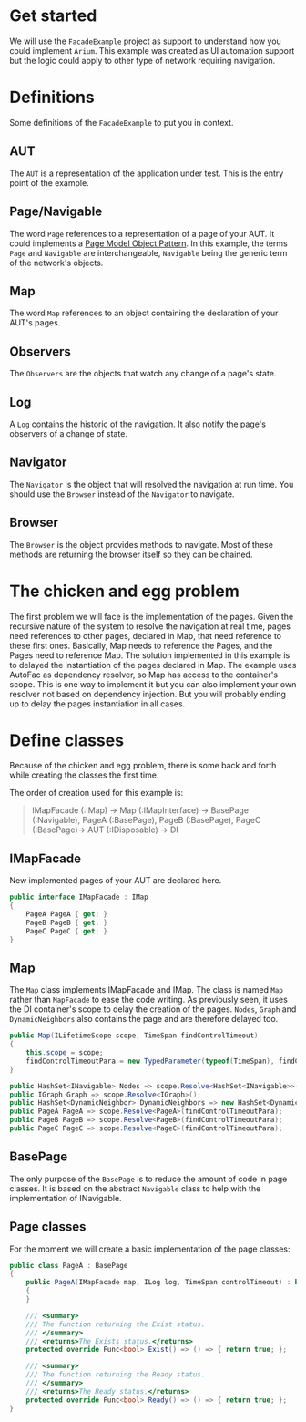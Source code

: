 ﻿# Get started

We will use the `FacadeExample` project as support to understand how you could implement `Arium`.
This example was created as UI automation support but the logic could apply to other type of network requiring navigation.

# Definitions
Some definitions of the `FacadeExample` to put you in context.

## AUT
The `AUT` is a representation of the application under test. This is the entry point of the example.

## Page/Navigable
The word `Page` references to a representation of a page of your AUT. It could implements a [Page Model Object Pattern](https://www.selenium.dev/documentation/en/guidelines_and_recommendations/page_object_models/). In this example, the terms `Page` and `Navigable` are interchangeable, `Navigable` being the generic term of the network's objects. 

## Map
The word `Map` references to an object containing the declaration of your AUT's pages.

## Observers
The `Observers` are the objects that watch any change of a page's state.

## Log
A `Log` contains the historic of the navigation. It also notify the page's observers of a change of state.

## Navigator
The `Navigator` is the object that will resolved the navigation at run time. You should use the `Browser` instead of the `Navigator` to navigate.

## Browser
The `Browser` is the object provides methods to navigate. Most of these methods are returning the browser itself so they can be chained.

# The chicken and egg problem
The first problem we will face is the implementation of the pages. 
Given the recursive nature of the system to resolve the navigation at real time,
pages need references to other pages, declared in Map, that need reference to these first ones.
Basically, Map needs to reference the Pages, and the Pages need to reference Map.
The solution implemented in this example is to delayed the instantiation of the pages declared in Map.
The example uses AutoFac as dependency resolver, so Map has access to the container's scope.
This is one way to implement it but you can also implement your own resolver not based on dependency injection.
But you will probably ending up to delay the pages instantiation in all cases.

# Define classes
Because of the chicken and egg problem, there is some back and forth while creating the classes the first time.

The order of creation used for this example is:
> IMapFacade (:IMap) -> Map (:IMapInterface) -> BasePage (:Navigable), PageA (:BasePage), PageB (:BasePage), PageC (:BasePage)-> AUT (:IDisposable) -> DI

## IMapFacade
New implemented pages of your AUT are declared here. 

```csharp
public interface IMapFacade : IMap
{
    PageA PageA { get; }
    PageB PageB { get; }
    PageC PageC { get; }
}
```

## Map
The `Map` class implements IMapFacade and IMap. The class is named `Map` rather than `MapFacade` to ease the code writing.
As previously seen, it uses the DI container's scope to delay the creation of the pages.
`Nodes`, `Graph` and `DynamicNeighbors` also contains the page and are therefore delayed too.

```csharp
public Map(ILifetimeScope scope, TimeSpan findControlTimeout)
{
    this.scope = scope;
    findControlTimeoutPara = new TypedParameter(typeof(TimeSpan), findControlTimeout);
}

public HashSet<INavigable> Nodes => scope.Resolve<HashSet<INavigable>>();
public IGraph Graph => scope.Resolve<IGraph>();
public HashSet<DynamicNeighbor> DynamicNeighbors => new HashSet<DynamicNeighbor>();
public PageA PageA => scope.Resolve<PageA>(findControlTimeoutPara);
public PageB PageB => scope.Resolve<PageB>(findControlTimeoutPara);
public PageC PageC => scope.Resolve<PageC>(findControlTimeoutPara);
```

## BasePage
The only purpose of the `BasePage` is to reduce the amount of code in page classes. It is based on the abstract `Navigable` class to help with the implementation of INavigable.

## Page classes
For the moment we will create a basic implementation of the page classes:

```csharp
public class PageA : BasePage
{
    public PageA(IMapFacade map, ILog log, TimeSpan controlTimeout) : base(map, log, controlTimeout)
    {
    }

    /// <summary>
    /// The function returning the Exist status.
    /// </summary>
    /// <returns>The Exists status.</returns>
    protected override Func<bool> Exist() => () => { return true; };

    /// <summary>
    /// The function returning the Ready status.
    /// </summary>
    /// <returns>The Ready status.</returns>
    protected override Func<bool> Ready() => () => { return true; };
}
```